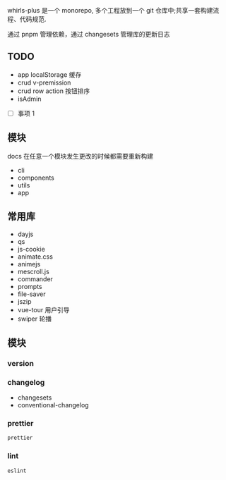 whirls-plus 是一个 monorepo, 多个工程放到一个 git 仓库中;共享一套构建流程、代码规范.

通过 pnpm 管理依赖，通过 changesets 管理库的更新日志

## TODO

- app localStorage 缓存
- crud v-premission
- crud row action 按钮排序
- isAdmin
- [ ] 事项 1

## 模块

docs 在任意一个模块发生更改的时候都需要重新构建

- cli
- components
- utils
- app

## 常用库

- dayjs
- qs
- js-cookie
- animate.css
- animejs
- mescroll.js
- commander
- prompts
- file-saver
- jszip
- vue-tour 用户引导
- swiper 轮播

## 模块

### version

### changelog

- changesets
- conventional-changelog

### prettier

```sh
prettier
```

### lint

```sh
eslint
```

